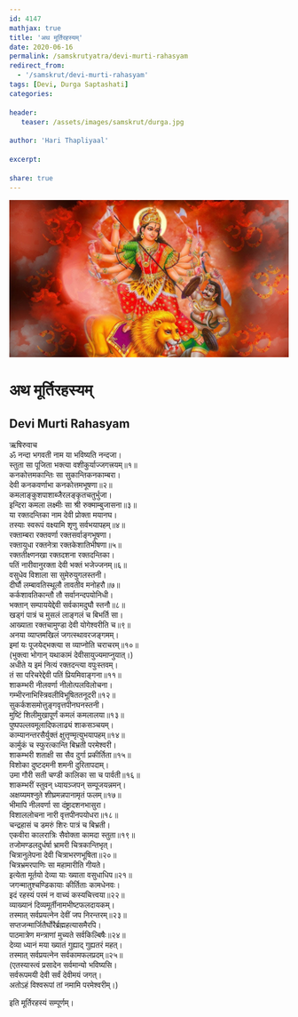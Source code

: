 ```yaml
---    
id: 4147    
mathjax: true    
title: 'अथ मूर्तिरहस्यम्'    
date: 2020-06-16    
permalink: /samskrutyatra/devi-murti-rahasyam
redirect_from: 
  - '/samskrut/devi-murti-rahasyam'
tags: [Devi, Durga Saptashati]    
categories:    
    
header:    
   teaser: /assets/images/samskrut/durga.jpg    
    
author: 'Hari Thapliyaal'    
    
excerpt:    
    
share: true    
---    
```

    
![](/assets/images/samskrut/durga.jpg)    
    
# अथ मूर्तिरहस्यम्    
## Devi Murti Rahasyam    
    
ऋषिरुवाच    
ॐ नन्दा भगवती नाम या भविष्यति नन्दजा।    
स्तुता सा पूजिता भक्त्या वशीकुर्याज्जगत्त्रयम्॥१॥    
कनकोत्तमकान्तिः सा सुकान्तिकनकाम्बरा।    
देवी कनकवर्णाभा कनकोत्तमभूषणा॥२॥    
कमलाङ्कुशपाशाब्जैरलङ्कृतचतुर्भुजा।    
इन्दिरा कमला लक्ष्मीः सा श्री रुक्माम्बुजासना॥३॥    
या रक्तदन्तिका नाम देवी प्रोक्ता मयानघ।    
तस्याः स्वरूपं वक्ष्यामि शृणु सर्वभयापहम्॥४॥    
रक्ताम्बरा रक्तवर्णा रक्तसर्वाङ्गभूषणा।    
रक्तायुधा रक्तनेत्रा रक्तकेशातिभीषणा॥५॥    
रक्ततीक्ष्णनखा रक्तदशना रक्तदन्तिका।    
पतिं नारीवानुरक्ता देवी भक्तं भजेज्जनम्॥६॥    
वसुधेव विशाला सा सुमेरुयुगलस्तनी।    
दीर्घौ लम्बावतिस्थूलौ तावतीव मनोहरौ॥७॥    
कर्कशावतिकान्तौ तौ सर्वानन्दपयोनिधी।    
भक्तान् सम्पाययेद्देवी सर्वकामदुघौ स्तनौ॥८॥    
खड्गं पात्रं च मुसलं लाङ्गलं च बिभर्ति सा।    
आख्याता रक्तचामुण्डा देवी योगेश्‍वरीति च॥९॥    
अनया व्याप्तमखिलं जगत्स्थावरजङ्गमम्।    
इमां यः पूजयेद्भक्त्या स व्याप्नोति चराचरम्॥१०॥    
(भुक्त्वा भोगान् यथाकामं देवीसायुज्यमाप्नुयात्।)    
अधीते य इमं नित्यं रक्तदन्त्या वपुःस्तवम्।    
तं सा परिचरेद्देवी पतिं प्रियमिवाङ्गना॥११॥    
शाकम्भरी नीलवर्णा नीलोत्पलविलोचना।    
गम्भीरनाभिस्त्रिवलीविभूषिततनूदरी॥१२॥    
सुकर्कशसमोत्तुङ्गवृत्तपीनघनस्तनी।    
मुष्टिं शिलीमुखापूर्णं कमलं कमलालया॥१३॥    
पुष्पपल्लवमूलादिफलाढ्यं शाकसञ्चयम्।    
काम्यानन्तरसैर्युक्तं क्षुत्तृण्मृत्युभयापहम्॥१४॥    
कार्मुकं च स्फुरत्कान्ति बिभ्रती परमेश्‍वरी।    
शाकम्भरी शताक्षी सा सैव दुर्गा प्रकीर्तिता॥१५॥    
विशोका दुष्टदमनी शमनी दुरितापदाम्।    
उमा गौरी सती चण्डी कालिका सा च पार्वती॥१६॥    
शाकम्भरीं स्तुवन् ध्यायञ्जपन् सम्पूजयन्नमन्।    
अक्षय्यमश्‍नुते शीघ्रमन्नपानामृतं फलम्॥१७॥    
भीमापि नीलवर्णा सा दंष्ट्रादशनभासुरा।    
विशाललोचना नारी वृत्तपीनपयोधरा॥१८॥    
चन्द्रहासं च डमरुं शिरः पात्रं च बिभ्रती।    
एकवीरा कालरात्रिः सैवोक्ता कामदा स्तुता॥१९॥    
तजोमण्डलदुर्धर्षा भ्रामरी चित्रकान्तिभृत्।    
चित्रानुलेपना देवी चित्राभरणभूषिता॥२०॥    
चित्रभ्रमरपाणिः सा महामारीति गीयते।    
इत्येता मूर्तयो देव्या याः ख्याता वसुधाधिप॥२१॥    
जगन्मातुश्‍चण्डिकायाः कीर्तिताः कामधेनवः।    
इदं रहस्यं परमं न वाच्यं कस्यचित्त्वया॥२२॥    
व्याख्यानं दिव्यमूर्तीनामभीष्टफलदायकम्।    
तस्मात् सर्वप्रयत्‍‌नेन देवीं जप निरन्तरम्॥२३॥    
सप्तजन्मार्जितैर्घोरै‌र्ब्रह्महत्यासमैरपि।    
पाठमात्रेण मन्त्राणां मुच्यते सर्वकिल्बिषैः॥२४॥    
देव्या ध्यानं मया ख्यातं गुह्याद् गुह्यतरं महत्।    
तस्मात् सर्वप्रयत्‍‌नेन सर्वकामफलप्रदम्॥२५॥    
(एतस्यास्त्वं प्रसादेन सर्वमान्यो भविष्यसि।    
सर्वरूपमयी देवी सर्वं देवीमयं जगत्।    
अतोऽहं विश्‍वरूपां तां नमामि परमेश्‍वरीम्।)    
    
इति मूर्तिरहस्यं सम्पूर्णम्।    
    
